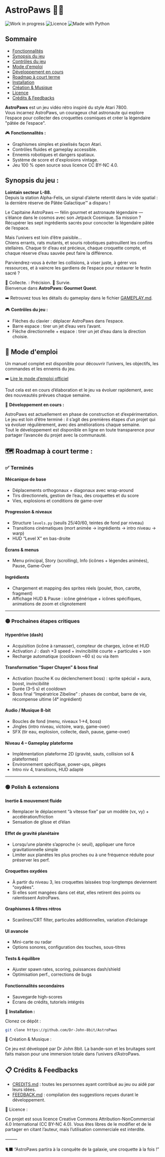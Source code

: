 # AstroPaws 🐾🚀

![Work in progress](https://img.shields.io/badge/status-work--in--progress-yellow)
![Licence](https://img.shields.io/badge/license-CC--BY--NC--4.0-blue)
![Made with Python](https://img.shields.io/badge/made%20with-Python-blue)

## Sommaire

- [Fonctionnalités](#fonctionnalités)
- [Synopsis du jeu](#synopsis-du-jeu)
- [Contrôles du jeu](#contrôles-du-jeu)
- [Mode d'emploi](#mode-demploi)
- [Développement en cours](#développement-en-cours)
- [Roadmap à court terme](#roadmap-à-court-terme)
- [Installation](#installation)
- [Création & Musique](#création--musique)
- [Licence](#licence)
- [Crédits & Feedbacks](#crédits--feedbacks)

**AstroPaws** est un jeu vidéo rétro inspiré du style Atari 7800.  
Vous incarnez AstroPaws, un courageux chat astronaute qui explore l’espace pour collecter des croquettes cosmiques et créer la légendaire "pâtée de l’espace".

🎮 **Fonctionnalités :**
- Graphismes simples et pixelisés façon Atari.
- Contrôles fluides et gameplay accessible.
- Ennemis robotiques et dangers spatiaux.
- Système de score et d'explosions vintage.
- Jeu 100 % open source sous licence CC BY-NC 4.0.

## Synopsis du jeu :

**Lointain secteur L-88.**  
Depuis la station Alpha-Felis, un signal d’alerte retentit dans le vide spatial : la dernière réserve de Pâtée Galactique™ a disparu !

Le Capitaine AstroPaws — félin gourmet et astronaute légendaire — s’élance dans le cosmos avec son Jetpack Cosmique. Sa mission ? Récupérer les sept ingrédients sacrés pour concocter la légendaire pâtée de l’espace.

Mais l’univers est loin d’être paisible…  
Chiens errants, rats mutants, et souris robotiques patrouillent les confins stellaires. Chaque tir d’eau est précieux, chaque croquette compte, et chaque réserve d’eau sauvée peut faire la différence.

Parviendrez-vous à éviter les collisions, à viser juste, à gérer vos ressources, et à vaincre les gardiens de l’espace pour restaurer le festin sacré ?

🧪 Collecte. 💧 Précision. 🐾 Survie.  
Bienvenue dans **AstroPaws: Gourmet Quest**.

➡️ Retrouvez tous les détails du gameplay dans le fichier [GAMEPLAY.md](GAMEPLAY.md).

🎮 **Contrôles du jeu :**

- Flèches du clavier : déplacer AstroPaws dans l’espace.
- Barre espace : tirer un jet d’eau vers l’avant.
- Flèche directionnelle + espace : tirer un jet d’eau dans la direction choisie.

## 📘 Mode d'emploi

Un manuel complet est disponible pour découvrir l’univers, les objectifs, les commandes et les ennemis du jeu.

➡️ [Lire le mode d’emploi officiel](MANUAL.md)

Tout cela est en cours d’élaboration et le jeu va évoluer rapidement, avec des nouveautés prévues chaque semaine.

🚧 **Développement en cours :**

AstroPaws est actuellement en phase de construction et d’expérimentation.  
Le jeu est loin d’être terminé : il s’agit des premières étapes d’un projet qui va évoluer régulièrement, avec des améliorations chaque semaine.  
Tout le développement est disponible en ligne en toute transparence pour partager l’avancée du projet avec la communauté.

## 🗺️ Roadmap à court terme :

### ✅ Terminés

#### Mécanique de base
- Déplacements orthogonaux + diagonaux avec wrap-around
- Tirs directionnels, gestion de l’eau, des croquettes et du score
- Vies, explosions et conditions de game-over

#### Progression & niveaux
- Structure `levels.py` (seuils 25/40/60, teintes de fond par niveau)
- Transitions cinématiques (mort animée → ingrédients → intro niveau → warp)
- HUD “Level X” en bas-droite

#### Écrans & menus
- Menu principal, Story (scrolling), Info (icônes + légendes animées), Pause, Game-Over

#### Ingrédients
- Chargement et mapping des sprites réels (poulet, thon, carotte, fragment)
- Affichage HUD & Pause : icône générique + icônes spécifiques, animations de zoom et clignotement

---

### 🟡 Prochaines étapes critiques

#### Hyperdrive (dash)
- Acquisition (icône à ramasser), compteur de charges, icône et HUD
- Activation J : dash ×3 speed + invincibilité courte + particules + son
- Recharge automatique (cooldown ~60 s) ou via item

#### Transformation “Super Chayen” & boss final
- Activation (touche K ou déclenchement boss) : sprite spécial + aura, boost, invincibilité
- Durée (3–5 s) et cooldown
- Boss final “Impératrice Zibeline” : phases de combat, barre de vie, récompense ultime (4ᵉ ingrédient)

#### Audio / Musique 8-bit
- Boucles de fond (menu, niveaux 1→4, boss)
- Jingles (intro niveau, victoire, warp, game-over)
- SFX (tir eau, explosion, collecte, dash, pause, game-over)

#### Niveau 4 – Gameplay plateforme
- Implémentation plateforme 2D (gravité, sauts, collision sol & plateformes)
- Environnement spécifique, power-ups, pièges
- Intro niv 4, transitions, HUD adapté

---

### 🟢 Polish & extensions

#### Inertie & mouvement fluide
- Remplacer le déplacement “à vitesse fixe” par un modèle (vx, vy) + accélération/friction
- Sensation de glisse et d’élan

#### Effet de gravité planétaire
- Lorsqu’une planète s’approche (< seuil), appliquer une force gravitationnelle simple
- Limiter aux planètes les plus proches ou à une fréquence réduite pour préserver les perf.

#### Croquettes oxydées
- À partir du niveau 3, les croquettes laissées trop longtemps deviennent "oxydées".
- Si elles sont mangées dans cet état, elles retirent des points ou ralentissent AstroPaws.

#### Graphismes & filtres rétros
- Scanlines/CRT filter, particules additionnelles, variation d’éclairage

#### UI avancée
- Mini-carte ou radar
- Options sonores, configuration des touches, sous-titres

#### Tests & équilibre
- Ajuster spawn rates, scoring, puissances dash/shield
- Optimisation perf., corrections de bugs

#### Fonctionnalités secondaires
- Sauvegarde high-scores
- Écrans de crédits, tutoriels intégrés

💾 **Installation :**

Clonez ce dépôt :

```bash
git clone https://github.com/Dr-John-8bit/AstroPaws
```

🎨 Création & Musique :

Ce jeu est développé par Dr John 8bit.
La bande-son et les bruitages sont faits maison pour une immersion totale dans l’univers d’AstroPaws.

## 📋 Crédits & Feedbacks

- [CREDITS.md](CREDITS.md) : toutes les personnes ayant contribué au jeu ou aidé par leurs idées.
- [FEEDBACK.md](FEEDBACK.md) : compilation des suggestions reçues durant le développement.

🧩 Licence :

Ce projet est sous licence Creative Commons Attribution-NonCommercial 4.0 International (CC BY-NC 4.0).
Vous êtes libres de le modifier et de le partager en citant l’auteur, mais l’utilisation commerciale est interdite.

⸻

🐈‍⬛ “AstroPaws partira à la conquête de la galaxie, une croquette à la fois !”
